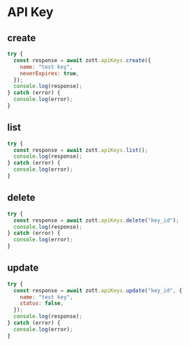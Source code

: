 # API Key

## create

```javascript
try {
  const response = await zott.apiKeys.create({
    name: "test key",
    neverExpires: true,
  });
  console.log(response);
} catch (error) {
  console.log(error);
}
```

## list

```javascript
try {
  const response = await zott.apiKeys.list();
  console.log(response);
} catch (error) {
  console.log(error);
}
```

## delete

```javascript
try {
  const response = await zott.apiKeys.delete("key_id");
  console.log(response);
} catch (error) {
  console.log(error);
}
```

## update

```javascript
try {
  const response = await zott.apiKeys.update("key_id", {
    name: "test key",
    status: false,
  });
  console.log(response);
} catch (error) {
  console.log(error);
}
```
